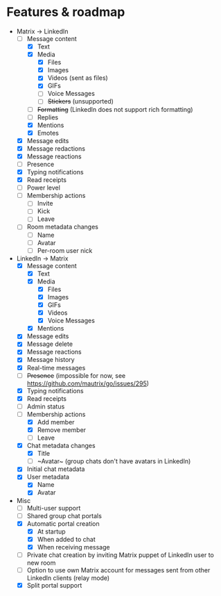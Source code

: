# Features & roadmap

* Matrix → LinkedIn
  * [ ] Message content
    * [x] Text
    * [x] Media
      * [x] Files
      * [x] Images
      * [x] Videos (sent as files)
      * [x] GIFs
      * [ ] Voice Messages
      * [ ] ~~Stickers~~ (unsupported)
    * [ ] ~~Formatting~~ (LinkedIn does not support rich formatting)
    * [ ] Replies
    * [x] Mentions
    * [x] Emotes
  * [x] Message edits
  * [x] Message redactions
  * [x] Message reactions
  * [ ] Presence
  * [x] Typing notifications
  * [x] Read receipts
  * [ ] Power level
  * [ ] Membership actions
    * [ ] Invite
    * [ ] Kick
    * [ ] Leave
  * [ ] Room metadata changes
    * [ ] Name
    * [ ] Avatar
    * [ ] Per-room user nick
* LinkedIn → Matrix
  * [x] Message content
    * [x] Text
    * [x] Media
      * [x] Files
      * [x] Images
      * [x] GIFs
      * [x] Videos
      * [x] Voice Messages
    * [x] Mentions
  * [x] Message edits
  * [x] Message delete
  * [x] Message reactions
  * [x] Message history
  * [x] Real-time messages
  * [ ] ~~Presence~~ (impossible for now, see https://github.com/mautrix/go/issues/295)
  * [x] Typing notifications
  * [x] Read receipts
  * [ ] Admin status
  * [ ] Membership actions
    * [x] Add member
    * [x] Remove member
    * [ ] Leave
  * [x] Chat metadata changes
    * [x] Title
    * [ ] ~Avatar~ (group chats don't have avatars in LinkedIn)
  * [x] Initial chat metadata
  * [x] User metadata
    * [x] Name
    * [x] Avatar
* Misc
  * [ ] Multi-user support
  * [ ] Shared group chat portals
  * [x] Automatic portal creation
    * [x] At startup
    * [x] When added to chat
    * [x] When receiving message
  * [ ] Private chat creation by inviting Matrix puppet of LinkedIn user to new room
  * [ ] Option to use own Matrix account for messages sent from other LinkedIn clients (relay mode)
  * [x] Split portal support
